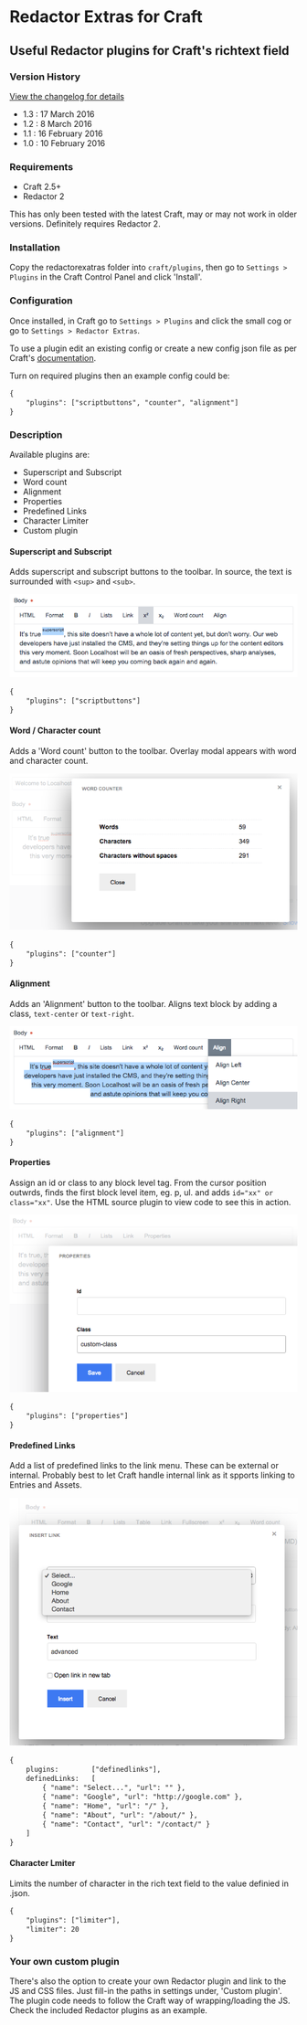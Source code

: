Redactor Extras for Craft
=========================

Useful Redactor plugins for Craft's richtext field
--------------------------------------------------

### Version History

[View the changelog for details](https://github.com/elliotlewis/Redactor-Extras/blob/master/changelog.json)

 * 1.3 : 17 March 2016
 * 1.2 : 8 March 2016
 * 1.1 : 16 February 2016
 * 1.0 : 10 February 2016

### Requirements

 + Craft 2.5+
 + Redactor 2

This has only been tested with the latest Craft, may or may not work in older versions. Definitely requires Redactor 2.

### Installation

Copy the redactorexatras folder into `craft/plugins`, then go to `Settings > Plugins` in the Craft Control Panel and click 'Install'.

### Configuration

Once installed, in Craft go to `Settings > Plugins` and click the small cog or go to `Settings > Redactor Extras`.

To use a plugin edit an existing config or create a new config json file as per Craft's [documentation](https://craftcms.com/docs/rich-text-fields#redactor-configs).

Turn on required plugins then an example config could be:

    {
        "plugins": ["scriptbuttons", "counter", "alignment"]
    }
    
### Description

Available plugins are:

 + Superscript and Subscript
 + Word count
 + Alignment
 + Properties
 + Predefined Links
 + Character Limiter
 + Custom plugin

#### Superscript and Subscript

Adds superscript and subscript buttons to the toolbar. In source, the text is surrounded with `<sup>` and `<sub>`.

![Image of Redactor with superscript](readme-images/superscript.png "Super!")

	{
		"plugins": ["scriptbuttons"]
	}

#### Word / Character count

Adds a 'Word count' button to the toolbar. Overlay modal appears with word and character count.

![Image of Redactor with superscript](readme-images/count.png "Word count")

	{
		"plugins": ["counter"]
	}

#### Alignment

Adds an 'Alignment' button to the toolbar. Aligns text block by adding a class, `text-center` or `text-right`.

![Image of Redactor with superscript](readme-images/align.png "Alignment")

	{
		"plugins": ["alignment"]
	}

#### Properties

Assign an id or class to any block level tag. From the cursor position outwrds, finds the first block level item, eg. p, ul. and adds `id="xx" or class="xx"`. Use the HTML source plugin to view code to see this in action.

![Image of Redactor with properties modal](readme-images/properties.png "Properties")

	{
		"plugins": ["properties"]
	}

#### Predefined Links

Add a list of predefined links to the link menu. These can be external or internal. Probably best to let Craft handle internal link as it spports linking to Entries and Assets.

![Image of Redactor with Predefined Links modal](readme-images/definedlinks.png "Predefined Links")

	{
        plugins:        ["definedlinks"],
        definedLinks:   [
            { "name": "Select...", "url": "" },
            { "name": "Google", "url": "http://google.com" },
            { "name": "Home", "url": "/" },
            { "name": "About", "url": "/about/" },
            { "name": "Contact", "url": "/contact/" }
        ]
    }

#### Character Lmiter

Limits the number of character in the rich text field to the value definied in <redactor-config>.json.

    {
        "plugins": ["limiter"],
        "limiter": 20
    }

### Your own custom plugin

There's also the option to create your own Redactor plugin and link to the JS and CSS files. Just fill-in the paths in settings under, 'Custom plugin'. The plugin code needs to follow the Craft way of wrapping/loading the JS. Check the included Redactor plugins as an example.